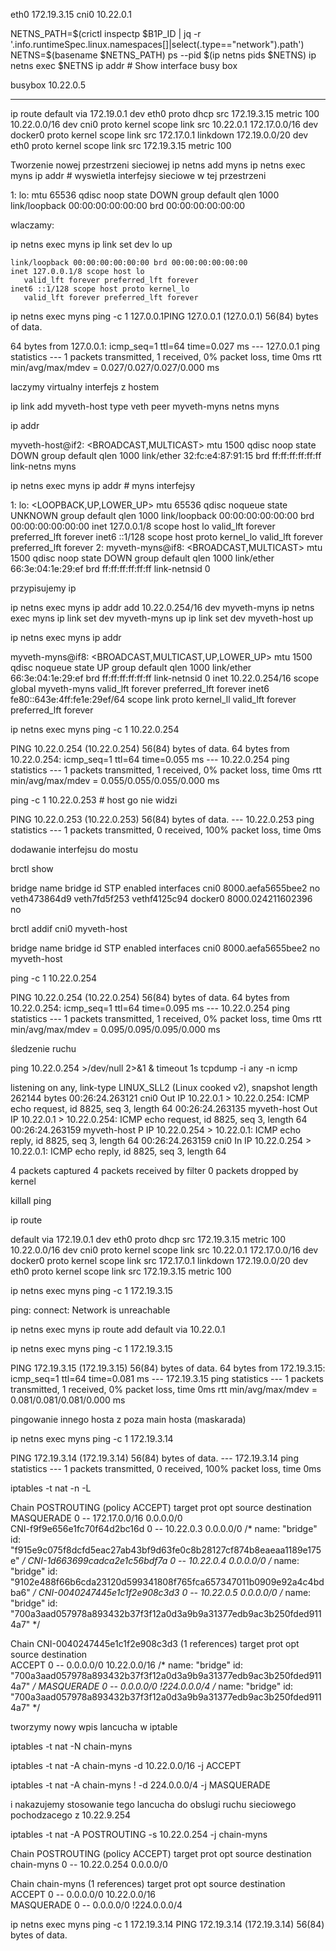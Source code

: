 eth0 172.19.3.15
cni0 10.22.0.1

NETNS_PATH=$(crictl inspectp $B1P_ID | jq -r '.info.runtimeSpec.linux.namespaces[]|select(.type=="network").path')
NETNS=$(basename $NETNS_PATH)
ps --pid $(ip netns pids $NETNS)
ip netns exec $NETNS ip addr   # Show interface busy box

busybox 10.22.0.5 

-------------------------------
ip route
default via 172.19.0.1 dev eth0 proto dhcp src 172.19.3.15 metric 100 
10.22.0.0/16 dev cni0 proto kernel scope link src 10.22.0.1 
172.17.0.0/16 dev docker0 proto kernel scope link src 172.17.0.1 linkdown 
172.19.0.0/20 dev eth0 proto kernel scope link src 172.19.3.15 metric 100 

Tworzenie nowej przestrzeni sieciowej
ip netns add myns
ip netns exec myns ip addr   # wyswietla interfejsy sieciowe w tej przestrzeni

1: lo: <LOOPBACK> mtu 65536 qdisc noop state DOWN group default qlen 1000
    link/loopback 00:00:00:00:00:00 brd 00:00:00:00:00:00

wlaczamy:

ip netns exec myns ip link set dev lo up

    link/loopback 00:00:00:00:00:00 brd 00:00:00:00:00:00
    inet 127.0.0.1/8 scope host lo
       valid_lft forever preferred_lft forever
    inet6 ::1/128 scope host proto kernel_lo 
       valid_lft forever preferred_lft forever

ip netns exec myns ping -c 1 127.0.0.1PING 127.0.0.1 (127.0.0.1) 56(84) bytes of data.

64 bytes from 127.0.0.1: icmp_seq=1 ttl=64 time=0.027 ms
--- 127.0.0.1 ping statistics ---
1 packets transmitted, 1 received, 0% packet loss, time 0ms
rtt min/avg/max/mdev = 0.027/0.027/0.027/0.000 ms

laczymy virtualny interfejs z hostem

ip link add myveth-host type veth peer myveth-myns netns myns

ip addr

 myveth-host@if2: <BROADCAST,MULTICAST> mtu 1500 qdisc noop state DOWN group default qlen 1000
    link/ether 32:fc:e4:87:91:15 brd ff:ff:ff:ff:ff:ff link-netns myns

ip netns exec myns ip addr # myns interfejsy

1: lo: <LOOPBACK,UP,LOWER_UP> mtu 65536 qdisc noqueue state UNKNOWN group default qlen 1000
    link/loopback 00:00:00:00:00:00 brd 00:00:00:00:00:00
    inet 127.0.0.1/8 scope host lo
       valid_lft forever preferred_lft forever
    inet6 ::1/128 scope host proto kernel_lo 
       valid_lft forever preferred_lft forever
2: myveth-myns@if8: <BROADCAST,MULTICAST> mtu 1500 qdisc noop state DOWN group default qlen 1000
    link/ether 66:3e:04:1e:29:ef brd ff:ff:ff:ff:ff:ff link-netnsid 0

przypisujemy ip

ip netns exec myns ip addr add 10.22.0.254/16 dev myveth-myns
ip netns exec myns ip link set dev myveth-myns up
ip link set dev myveth-host up

ip netns exec myns ip addr

myveth-myns@if8: <BROADCAST,MULTICAST,UP,LOWER_UP> mtu 1500 qdisc noqueue state UP group default qlen 1000
    link/ether 66:3e:04:1e:29:ef brd ff:ff:ff:ff:ff:ff link-netnsid 0
    inet 10.22.0.254/16 scope global myveth-myns
       valid_lft forever preferred_lft forever
    inet6 fe80::643e:4ff:fe1e:29ef/64 scope link proto kernel_ll 
       valid_lft forever preferred_lft forever


ip netns exec myns ping -c 1 10.22.0.254

PING 10.22.0.254 (10.22.0.254) 56(84) bytes of data.
64 bytes from 10.22.0.254: icmp_seq=1 ttl=64 time=0.055 ms
--- 10.22.0.254 ping statistics ---
1 packets transmitted, 1 received, 0% packet loss, time 0ms
rtt min/avg/max/mdev = 0.055/0.055/0.055/0.000 ms

ping -c 1 10.22.0.253 # host go nie widzi

PING 10.22.0.253 (10.22.0.253) 56(84) bytes of data.
--- 10.22.0.253 ping statistics ---
1 packets transmitted, 0 received, 100% packet loss, time 0ms

dodawanie interfejsu do mostu

brctl show

bridge name	bridge id		STP enabled	interfaces
cni0		8000.aefa5655bee2	no		veth473864d9
							veth7fd5f253
							vethf4125c94
docker0		8000.024211602396	no

brctl addif cni0 myveth-host

bridge name	bridge id		STP enabled	interfaces
cni0		8000.aefa5655bee2	no		myveth-host

ping -c 1 10.22.0.254

PING 10.22.0.254 (10.22.0.254) 56(84) bytes of data.
64 bytes from 10.22.0.254: icmp_seq=1 ttl=64 time=0.095 ms
--- 10.22.0.254 ping statistics ---
1 packets transmitted, 1 received, 0% packet loss, time 0ms
rtt min/avg/max/mdev = 0.095/0.095/0.095/0.000 ms

śledzenie ruchu

ping 10.22.0.254 >/dev/null 2>&1 &
timeout 1s tcpdump -i any -n icmp

listening on any, link-type LINUX_SLL2 (Linux cooked v2), snapshot length 262144 bytes
00:26:24.263121 cni0  Out IP 10.22.0.1 > 10.22.0.254: ICMP echo request, id 8825, seq 3, length 64
00:26:24.263135 myveth-host Out IP 10.22.0.1 > 10.22.0.254: ICMP echo request, id 8825, seq 3, length 64
00:26:24.263159 myveth-host P   IP 10.22.0.254 > 10.22.0.1: ICMP echo reply, id 8825, seq 3, length 64
00:26:24.263159 cni0  In  IP 10.22.0.254 > 10.22.0.1: ICMP echo reply, id 8825, seq 3, length 64

4 packets captured
4 packets received by filter
0 packets dropped by kernel

killall ping

ip route

default via 172.19.0.1 dev eth0 proto dhcp src 172.19.3.15 metric 100 
10.22.0.0/16 dev cni0 proto kernel scope link src 10.22.0.1 
172.17.0.0/16 dev docker0 proto kernel scope link src 172.17.0.1 linkdown 
172.19.0.0/20 dev eth0 proto kernel scope link src 172.19.3.15 metric 100 

ip netns exec myns ping -c 1 172.19.3.15

ping: connect: Network is unreachable

ip netns exec myns ip route add default via 10.22.0.1

ip netns exec myns ping -c 1 172.19.3.15

PING 172.19.3.15 (172.19.3.15) 56(84) bytes of data.
64 bytes from 172.19.3.15: icmp_seq=1 ttl=64 time=0.081 ms
--- 172.19.3.15 ping statistics ---
1 packets transmitted, 1 received, 0% packet loss, time 0ms
rtt min/avg/max/mdev = 0.081/0.081/0.081/0.000 ms

pingowanie innego hosta z poza main hosta (maskarada)

ip netns exec myns ping -c 1 172.19.3.14

PING 172.19.3.14 (172.19.3.14) 56(84) bytes of data.
--- 172.19.3.14 ping statistics ---
1 packets transmitted, 0 received, 100% packet loss, time 0ms

iptables -t nat -n -L

Chain POSTROUTING (policy ACCEPT)
target     prot opt source               destination         
MASQUERADE  0    --  172.17.0.0/16        0.0.0.0/0           
CNI-f9f9e656e1fc70f64d2bc16d  0    --  10.22.0.3            0.0.0.0/0            /* name: "bridge" id: "f915e9c075f8dcfd5eac27ab43bf9d63fe0c8b28127cf874b8eaeaa1189e175e" */
CNI-1d663699cadca2e1c56bdf7a  0    --  10.22.0.4            0.0.0.0/0            /* name: "bridge" id: "9102e488f66b6cda23120d599341808f765fca657347011b0909e92a4c4bdba6" */
CNI-0040247445e1c1f2e908c3d3  0    --  10.22.0.5            0.0.0.0/0            /* name: "bridge" id: "700a3aad057978a893432b37f3f12a0d3a9b9a31377edb9ac3b250fded9114a7" */

Chain CNI-0040247445e1c1f2e908c3d3 (1 references)
target     prot opt source               destination         
ACCEPT     0    --  0.0.0.0/0            10.22.0.0/16         /* name: "bridge" id: "700a3aad057978a893432b37f3f12a0d3a9b9a31377edb9ac3b250fded9114a7" */
MASQUERADE  0    --  0.0.0.0/0           !224.0.0.0/4          /* name: "bridge" id: "700a3aad057978a893432b37f3f12a0d3a9b9a31377edb9ac3b250fded9114a7" */

tworzymy nowy wpis lancucha w iptable

iptables -t nat -N chain-myns

iptables -t nat -A chain-myns -d 10.22.0.0/16 -j ACCEPT

iptables -t nat -A chain-myns ! -d 224.0.0.0/4 -j MASQUERADE

i nakazujemy stosowanie tego lancucha do obslugi ruchu sieciowego pochodzacego z 10.22.9.254

iptables -t nat -A POSTROUTING -s 10.22.0.254 -j chain-myns

Chain POSTROUTING (policy ACCEPT)
target     prot opt source               destination            
chain-myns  0    --  10.22.0.254          0.0.0.0/0  

Chain chain-myns (1 references)
target     prot opt source               destination         
ACCEPT     0    --  0.0.0.0/0            10.22.0.0/16        
MASQUERADE  0    --  0.0.0.0/0           !224.0.0.0/4

ip netns exec myns ping -c 1 172.19.3.14
PING 172.19.3.14 (172.19.3.14) 56(84) bytes of data.
